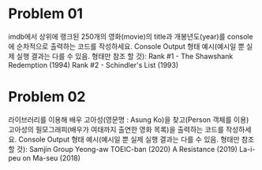 # Problem 01

imdb에서 상위에 랭크된 250개의 영화(movie)의 title과 개봉년도(year)를 console에 순차적으로 출력하는 코드를 작성하세요.
Console Output 형태 예시(예시일 뿐 실제 실행 결과는 다를 수 있음. 형태만 참조 할 것):
Rank #1 - The Shawshank Redemption (1994)
Rank #2 - Schindler's List (1993)

# Problem 02

라이브러리를 이용해 배우 고아성(영문명 : Asung Ko)을 찾고(Person 객체를 이용) 고아성의 필모그래피(배우가 여태까지 출연한 영화 목록)을 출력하는 코드를 작성하세요.
Console Output 형태 예시(예시일 뿐 실제 실행 결과는 다를 수 있음. 형태만 참조 할 것):
Samjin Group Yeong-aw TOEIC-ban (2020)
A Resistance (2019)
La-i-peu on Ma-seu (2018)
